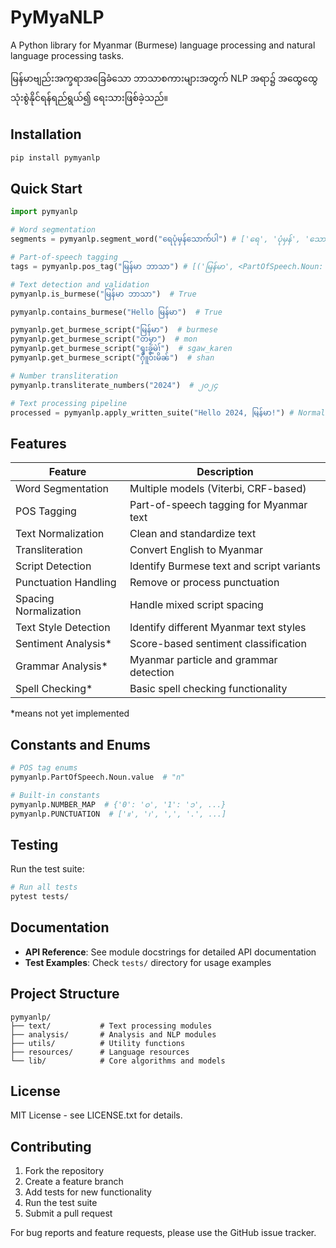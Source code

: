 # PyMyaNLP

A Python library for Myanmar (Burmese) language processing and natural language processing tasks.

မြန်မာဗျည်းအက္ခရာအခြေခံသော ဘာသာစကားများအတွက် NLP အရာ၌ အထွေထွေသုံးစွဲနိုင်ရန်ရည်ရွယ်၍ ရေးသားဖြစ်ခဲ့သည်။

## Installation

```bash
pip install pymyanlp
```

## Quick Start

```python
import pymyanlp

# Word segmentation
segments = pymyanlp.segment_word("ရေပုံမှန်သောက်ပါ") # ['ရေ', 'ပုံမှန်', 'သောက်', 'ပါ']

# Part-of-speech tagging
tags = pymyanlp.pos_tag("မြန်မာ ဘာသာ") # [('မြန်မာ', <PartOfSpeech.Noun: 'n'>), ('ဘာသာ', <PartOfSpeech.Noun: 'n'>)]

# Text detection and validation
pymyanlp.is_burmese("မြန်မာ ဘာသာ")  # True

pymyanlp.contains_burmese("Hello မြန်မာ")  # True

pymyanlp.get_burmese_script("မြန်မာ")  # burmese
pymyanlp.get_burmese_script("တမၟာ")  # mon
pymyanlp.get_burmese_script("ၡးခွ့မဲၢ်")  # sgaw_karen
pymyanlp.get_burmese_script("ႁိူဝ်းမိၼ်")  # shan

# Number transliteration
pymyanlp.transliterate_numbers("2024")  # ၂၀၂၄

# Text processing pipeline
processed = pymyanlp.apply_written_suite("Hello 2024, မြန်မာ!") # Normalized text
```

## Features

| Feature | Description |
|---------|-------------|
| Word Segmentation | Multiple models (Viterbi, CRF-based) |
| POS Tagging | Part-of-speech tagging for Myanmar text |
| Text Normalization | Clean and standardize text |
| Transliteration | Convert English  to Myanmar |
| Script Detection | Identify Burmese text and script variants |
| Punctuation Handling | Remove or process punctuation |
| Spacing Normalization | Handle mixed script spacing |
| Text Style Detection | Identify different Myanmar text styles |
| Sentiment Analysis* | Score-based sentiment classification |
| Grammar Analysis* | Myanmar particle and grammar detection |
| Spell Checking* | Basic spell checking functionality |

*means not yet implemented

## Constants and Enums

```python
# POS tag enums
pymyanlp.PartOfSpeech.Noun.value  # "n"

# Built-in constants
pymyanlp.NUMBER_MAP  # {'0': '၀', '1': '၁', ...}
pymyanlp.PUNCTUATION  # ['။', '၊', ',', '.', ...]
```

## Testing

Run the test suite:

```bash
# Run all tests
pytest tests/
```

## Documentation

- **API Reference**: See module docstrings for detailed API documentation
- **Test Examples**: Check `tests/` directory for usage examples

## Project Structure

```
pymyanlp/
├── text/           # Text processing modules
├── analysis/       # Analysis and NLP modules
├── utils/          # Utility functions
├── resources/      # Language resources
└── lib/            # Core algorithms and models
```

## License

MIT License - see LICENSE.txt for details.

## Contributing

1. Fork the repository
2. Create a feature branch
3. Add tests for new functionality
4. Run the test suite
5. Submit a pull request

For bug reports and feature requests, please use the GitHub issue tracker.

